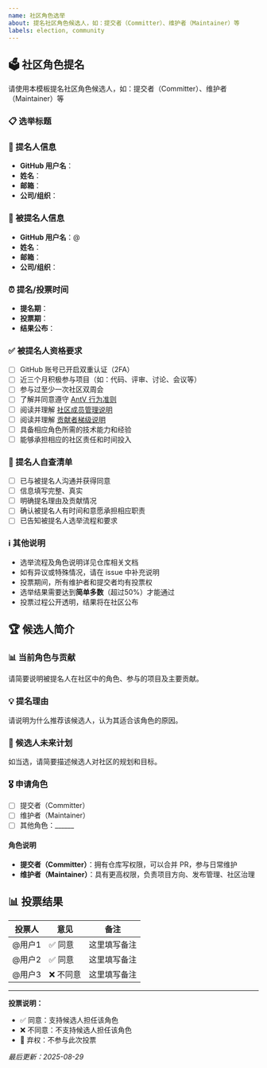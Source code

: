 ```yaml
---
name: 社区角色选举
about: 提名社区角色候选人，如：提交者（Committer）、维护者（Maintainer）等
labels: election, community
---
```


## 🗳️ 社区角色提名

请使用本模板提名社区角色候选人，如：提交者（Committer）、维护者（Maintainer）等

### 📋 选举标题

<!-- 例如：@用户名 的维护者提名 -->

### 👤 提名人信息

- **GitHub 用户名**：
- **姓名**：
- **邮箱**：
- **公司/组织**：

### 🎯 被提名人信息

- **GitHub 用户名**：@
- **姓名**：
- **邮箱**：
- **公司/组织**：

### ⏰ 提名/投票时间

- **提名期**：<!-- 例如：2025-08-29 至 2025-09-05（不少于 7 天） -->
- **投票期**：<!-- 例如：2025-09-06 至 2025-09-13（不少于 7 天） -->
- **结果公布**：<!-- 例如：2025-09-14 -->

### ✅ 被提名人资格要求

- [ ] GitHub 账号已开启双重认证（2FA）
- [ ] 近三个月积极参与项目（如：代码、评审、讨论、会议等）
- [ ] 参与过至少一次社区双周会
- [ ] 了解并同意遵守 [AntV 行为准则](../../CODE_OF_CONDUCT.md)
- [ ] 阅读并理解 [社区成员管理说明](../../COMMUNITY_MEMBERSHIP.md)
- [ ] 阅读并理解 [贡献者梯级说明](../../CONTRIBUTOR_LADDER.md)
- [ ] 具备相应角色所需的技术能力和经验
- [ ] 能够承担相应的社区责任和时间投入

### 📝 提名人自查清单

- [ ] 已与被提名人沟通并获得同意
- [ ] 信息填写完整、真实
- [ ] 明确提名理由及贡献情况
- [ ] 确认被提名人有时间和意愿承担相应职责
- [ ] 已告知被提名人选举流程和要求

### ℹ️ 其他说明

- 选举流程及角色说明详见仓库相关文档
- 如有异议或特殊情况，请在 issue 中补充说明
- 投票期间，所有维护者和提交者均有投票权
- 选举结果需要达到**简单多数**（超过50%）才能通过
- 投票过程公开透明，结果将在社区公布

## 🏆 候选人简介

### 📊 当前角色与贡献

请简要说明被提名人在社区中的角色、参与的项目及主要贡献。

<!-- 请包含以下信息：
- 在 AntV 社区的参与历史
- 主要贡献的项目和模块
- 代码贡献统计（PR 数量、代码行数等）
- 参与的 Issue 讨论和帮助
- 社区活动参与情况
-->

### 💡 提名理由

请说明为什么推荐该候选人，认为其适合该角色的原因。

<!-- 请考虑以下方面：
- 技术能力和专业知识
- 社区责任心和参与度
- 沟通协作能力
- 领导力和影响力
- 对社区的长期承诺
-->

### 🚀 候选人未来计划

如当选，请简要描述候选人对社区的规划和目标。

<!-- 可以包括：
- 计划重点关注的技术领域
- 希望推动的社区项目或改进
- 对新贡献者的培养计划
- 社区建设和推广方面的想法
- 预计可投入的时间和精力
-->

### 🎖️ 申请角色

<!-- 请选择其中一项：-->
- [ ] 提交者（Committer）
- [ ] 维护者（Maintainer）
- [ ] 其他角色：______

#### 角色说明

- **提交者（Committer）**：拥有仓库写权限，可以合并 PR，参与日常维护
- **维护者（Maintainer）**：具有更高权限，负责项目方向、发布管理、社区治理

## 📊 投票结果

| 投票人 | 意见     | 备注         |
| ------ | -------- | ------------ |
| @用户1 | ✅ 同意   | 这里填写备注 |
| @用户2 | ✅ 同意   | 这里填写备注 |
| @用户3 | ❌ 不同意 | 这里填写备注 |

---

**投票说明：**

- ✅ 同意：支持候选人担任该角色
- ❌ 不同意：不支持候选人担任该角色
- 🤔 弃权：不参与此次投票

_最后更新：2025-08-29_